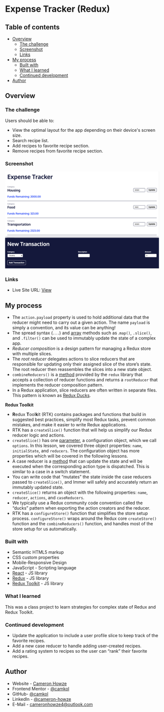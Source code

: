 # Expense Tracker (Redux)

## Table of contents

- [Overview](#overview)
  - [The challenge](#the-challenge)
  - [Screenshot](#screenshot)
  - [Links](#links)
- [My process](#my-process)
  - [Built with](#built-with)
  - [What I learned](#what-i-learned)
  - [Continued development](#continued-development)
- [Author](#author)

## Overview

### The challenge

Users should be able to:

- View the optimal layout for the app depending on their device's screen size.
- Search recipe list.
- Add recipes to favorite recipe section.
- Remove recipes from favorite recipe section.

### Screenshot

![](./screen.jpg)

### Links

- Live Site URL: [View](https://recipesredux.netlify.app/)

## My process

- The `action.payload` property is used to hold additional data that the reducer might need to carry out a given action. The name `payload` is simply a convention, and its value can be anything!
- The spread syntax (`...`) and [array](https://www.codecademy.com/resources/docs/general/data-structures/array) methods such as .`map()`, `.slice()`, and `.filter()` can be used to immutably update the state of a complex app.
- _Reducer composition_ is a design pattern for managing a Redux store with multiple slices.
- The _root reducer_ delegates actions to slice reducers that are responsible for updating only their assigned slice of the store’s state. The root reducer then reassembles the slices into a new state object.
- `combineReducers()` is a [method](https://www.codecademy.com/resources/docs/general/method) provided by the `redux` library that accepts a collection of reducer functions and returns a `rootReducer` that implements the reducer composition pattern.
- In a Redux application, slice reducers are often written in separate files. This pattern is known as [Redux Ducks](https://github.com/erikras/ducks-modular-redux).

**Redux Toolkit**

- **R**edux **T**ool**k**it (RTK) contains packages and functions that build in suggested best practices, simplify most Redux tasks, prevent common mistakes, and make it easier to write Redux applications.
- RTK has a `createSlice()` function that will help us simplify our Redux reducer logic and actions.
- `createSlice()` has one [parameter](https://www.codecademy.com/resources/docs/general/parameter), a configuration object, which we call `options`. In this lesson, we covered three object properties: `name`, `initialState`, and `reducers`. The configuration object has more properties which will be covered in the following lessons.
- A case reducer is a [method](https://www.codecademy.com/resources/docs/general/method) that can update the state and will be executed when the corresponding action type is dispatched. This is similar to a case in a switch statement.
- You can write code that “mutates” the state inside the case reducers passed to `createSlice()`, and Immer will safely and accurately return an immutably updated state.
- `createSlice()` returns an object with the following properties: `name`, `reducer`, `actions`, and `caseReducers`.
- We typically use a Redux community code convention called the “ducks” pattern when exporting the action creators and the reducer.
- RTK has a `configureStore()` function that simplifies the store setup process. `configureStore()` wraps around the Redux core `createStore()` function and the `combineReducers()` function, and handles most of the store setup for us automatically.

### Built with

- Semantic HTML5 markup
- CSS custom properties
- Mobile-Responsive Design
- JavaScript - Scripting language
- [React](https://reactjs.org/) - JS library
- [Redux](https://redux.js.org/) - JS library
- [Redux Toolkit](https://redux-toolkit.js.org/) - JS library

### What I learned

This was a class project to learn strategies for complex state of Redux and Redux Toolkit.

### Continued development

- Update the application to include a user profile slice to keep track of the favorite recipes.
- Add a new case reducer to handle adding user-created recipes.
- Add a rating system to recipes so the user can “rank” their favorite recipes.

## Author

- Website - [Cameron Howze](https://camkol.github.io/)
- Frontend Mentor - [@camkol](https://www.frontendmentor.io/profile/camkol)
- GitHub- [@camkol](https://github.com/camkol)
- LinkedIn - [@cameron-howze](https://www.linkedin.com/in/cameron-howze-28a646109/)
- E-Mail - [cameronhowze4@outlook.com](mailto:cameronhowze4@outlook.com)

